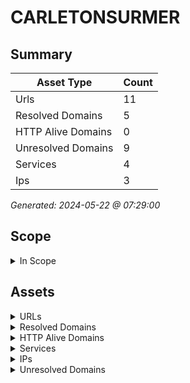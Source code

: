 # CARLETONSURMER

## Summary

| Asset Type | Count |
|------------|-------|
|Urls|11|
|Resolved Domains|5|
|HTTP Alive Domains|0|
|Unresolved Domains|9|
|Services|4|
|Ips|3|

*Generated: 2024-05-22 @ 07:29:00*

## Scope

<details>
  <summary>In Scope</summary>

- *.carletonsurmer.com
- carletonsurmer.com

</details>

## Assets

<details>
  <summary>URLs</summary>

| URL | StatusCode | Title | Location | Techs |
|-----|------------|-------|----------|-------|
| http://carletonsurmer.com:80/ | 200 | Accueil___Ville_de_Carleton_sur_Mer | N/A | ['mysql', 'engintron', 'nginx', 'php', 'wordpress:6.5.3', 'yoast_seo:22.7'] |
| http://tracadigash.carletonsurmer.com:80/ | 200 | Accueil___Tracadigash | N/A | ['mysql', 'engintron', 'nginx', 'php', 'site_kit:1.40.0', 'slider_revolution:5.4.1', 'wordpress:5.8.9', 'yoast_seo:17.0'] |
| http://tracadigash.carletonsurmer.com:8080/ | 200 | Accueil___Tracadigash | N/A | ['mysql', 'engintron', 'nginx', 'php', 'site_kit:1.40.0', 'slider_revolution:5.4.1', 'wordpress:5.8.9', 'yoast_seo:17.0'] |
| http://www.carletonsurmer.com:80/ | 200 | Accueil___Ville_de_Carleton_sur_Mer | N/A | ['mysql', 'engintron', 'nginx', 'php', 'wordpress:6.5.3', 'yoast_seo:22.7'] |
| http://www.carletonsurmer.com:8080/ | 200 | Accueil___Ville_de_Carleton_sur_Mer | N/A | ['mysql', 'engintron', 'nginx', 'php', 'wordpress:6.5.3', 'yoast_seo:22.7'] |
| https://carletonsurmer.com:443/ | 200 | Accueil___Ville_de_Carleton_sur_Mer | N/A | ['mysql', 'engintron', 'nginx', 'php', 'wordpress:6.5.3', 'yoast_seo:22.7'] |
| https://carletonsurmer.com:8443/ | 200 | Accueil___Ville_de_Carleton_sur_Mer | N/A | ['mysql', 'engintron', 'nginx', 'php', 'wordpress:6.5.3', 'yoast_seo:22.7'] |
| https://tracadigash.carletonsurmer.com:443/ | 200 | Accueil___Tracadigash | N/A | ['mysql', 'engintron', 'nginx', 'php', 'site_kit:1.40.0', 'slider_revolution:5.4.1', 'wordpress:5.8.9', 'yoast_seo:17.0'] |
| https://tracadigash.carletonsurmer.com:8443/ | 200 | Accueil___Tracadigash | N/A | ['mysql', 'engintron', 'nginx', 'php', 'site_kit:1.40.0', 'slider_revolution:5.4.1', 'wordpress:5.8.9', 'yoast_seo:17.0'] |
| https://www.carletonsurmer.com:443/ | 200 | Accueil___Ville_de_Carleton_sur_Mer | N/A | ['mysql', 'engintron', 'nginx', 'php', 'wordpress:6.5.3', 'yoast_seo:22.7'] |
| https://www.carletonsurmer.com:8443/ | 200 | Accueil___Ville_de_Carleton_sur_Mer | N/A | ['mysql', 'engintron', 'nginx', 'php', 'wordpress:6.5.3', 'yoast_seo:22.7'] |

</details>

<details>
  <summary>Resolved Domains</summary>

| Domain | Resolved | Alive | Last HTTP Test | IPs | Found Date |
|--------|----------|-------|----------------|-----|------------|
| carletonsurmer.com | true | false | 20240522 | 97.107.141.164 | 20240522 | 
| ecomusee.carletonsurmer.com | true | false | 20240522 | 24.226.199.115 | 20240522 | 
| new.carletonsurmer.com | true | false | 20240522 | 20.200.76.25 | 20240522 | 
| tracadigash.carletonsurmer.com | true | false | 20240522 | 97.107.141.164 | 20240522 | 
| www.carletonsurmer.com | true | false | 20240522 | 97.107.141.164 | 20240522 | 

</details>

<details>
  <summary>HTTP Alive Domains</summary>

| Domain | HTTP Ports | HTTPS Ports | IPs | Found Date |
|--------|----------|-------|-----|------------|

</details>

<details>
  <summary>Services</summary>

| IP | Port | Hostname | Service |
|-----|------------|-------|------|
| 97.107.141.164 | 443 | ['www.carletonsurmer.com/', 'carletonsurmer.com/', 'tracadigash.carletonsurmer.com/'] | https |
| 97.107.141.164 | 80 | ['www.carletonsurmer.com/', 'carletonsurmer.com/', 'tracadigash.carletonsurmer.com/'] | http |
| 97.107.141.164 | 8080 | ['www.carletonsurmer.com/', 'tracadigash.carletonsurmer.com/'] | http |
| 97.107.141.164 | 8443 | ['www.carletonsurmer.com/', 'carletonsurmer.com/', 'tracadigash.carletonsurmer.com/'] | https |

</details>

<details>
  <summary>IPs</summary>

| IP | Domains |
|-----|------------|
| 20.200.76.25 | ['new.carletonsurmer.com']|
| 24.226.199.115 | ['ecomusee.carletonsurmer.com']|
| 97.107.141.164 | ['www.carletonsurmer.com', 'tracadigash.carletonsurmer.com', 'carletonsurmer.com']|

</details>

<details>
  <summary>Unresolved Domains</summary>

| Domain | Last Resolve Scan | Found Date |
|--------|-------------------|------------|
| cpanel.carletonsurmer.com | 20240522 | 20240522 | 
| cpcalendars.carletonsurmer.com | 20240522 | 20240522 | 
| cpcontacts.carletonsurmer.com | 20240522 | 20240522 | 
| ipv6.carletonsurmer.com | 20240522 | 20240522 | 
| mail.carletonsurmer.com | 20240522 | 20240522 | 
| webdisk.carletonsurmer.com | 20240522 | 20240522 | 
| webmail.carletonsurmer.com | 20240522 | 20240522 | 
| www.new.carletonsurmer.com | 20240522 | 20240522 | 
| www.tracadigash.carletonsurmer.com | 20240522 | 20240522 | 

</details>